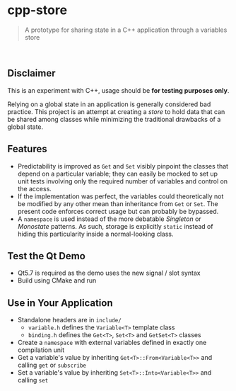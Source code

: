 # cpp-store

> A prototype for sharing state in a C++ application through a variables store


<br>

## Disclaimer

This is an experiment with C++, usage should be **for testing purposes only**.

Relying on a global state in an application is generally considered bad practice. This project is an attempt at creating a *store* to hold data that can be shared among classes while minimizing the traditional drawbacks of a global state.

## Features

* Predictability is improved as `Get` and `Set` visibly pinpoint the classes that depend on a particular variable; they can easily be mocked to set up unit tests involving only the required number of variables and control on the access.
* If the implementation was perfect, the variables could theoretically not be modified by any other mean than inheritance from `Get` or `Set`. The present code enforces correct usage but can probably be bypassed.
* A `namespace` is used instead of the more debatable *Singleton* or *Monostate* patterns. As such, storage is explicitly `static` instead of hiding this particularity inside a normal-looking class.

## Test the Qt Demo
* Qt5.7 is required as the demo uses the new signal / slot syntax
* Build using CMake and run

## Use in Your Application
* Standalone headers are in `include/`
	* `variable.h` defines the `Variable<T>` template class
	* `binding.h` defines the `Get<T>`, `Set<T>` and `GetSet<T>` classes
* Create a `namespace` with external variables defined in exactly one compilation unit
* Get a variable's value by inheriting `Get<T>::From<Variable<T>>` and calling `get` or `subscribe`
* Set a variable's value by inheriting `Set<T>::Into<Variable<T>>` and calling `set`
